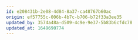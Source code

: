 ```yaml
---
id: e208431b-2e08-4d84-8a37-ca48767b60ac
origin: ef57755c-006b-4b7c-b706-b72f33a3ee35
updated_by: 3574a48a-d509-4c9e-9e37-5b83b6cfdc78
updated_at: 1649690774
---
```

